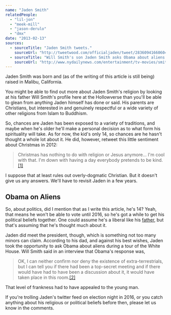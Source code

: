```yaml
---
name: "Jaden Smith"
relatedPeople:
  - "lil-jon"
  - "meek-mill"
  - "jason-derulo"
  - "dmx"
date: "2013-02-13"
sources:
  - sourceTitle: "Jaden Smith tweets."
    sourceUrl: "http://tweetwood.com/officialjaden/tweet/283609416606048256"
  - sourceTitle: "Will Smith's son Jaden Smith asks Obama about aliens — and president was ready."
    sourceUrl: "http://www.nydailynews.com/entertainment/tv-movies/smith-son-jaden-smith-asks-obama-aliens-president-ready-article-1.1080216"
---
```


Jaden Smith was born and (as of the writing of this article is still being) raised in Malibu, California.

You might be able to find out more about Jaden Smith's religion by looking at his father Will Smith's profile here at the Hollowverse than you'll be able to glean from anything Jaden himself has done or said. His parents are Christians, but interested in and genuinely respectful or a wide variety of other religions from Islam to Buddhism.

So, chances are Jaden has been exposed to a variety of traditions, and maybe when he's older he'll make a personal decision as to what form his spirituality will take. As for now, the kid's only 14, so chances are he hasn't thought a whole lot about it. He did, however, retweet this little sentiment about Christmas in 2012:

>Christmas has nothing to do with religion or Jesus anymore… I'm cool with that. I'm down with having a day everybody pretends to be kind.<a class="source-citation" href="http://tweetwood.com/officialjaden/tweet/283609416606048256" title="Jaden Smith tweets.">[1]</a>

I suppose that at least rules out overly-dogmatic Christian. But it doesn't give us any answers. We'll have to revisit Jaden in a few years.


## Obama on Aliens

So, about politics, did I mention that as I write this article, he's 14? Yeah, that means he won't be able to vote until 2016, so he's got a while to get his political beliefs together. One could assume he's a liberal like his [father](http://hollowverse.com/will-smith/), but that's assuming that he's thought much about it.

Jaden did meet the president, though, which is something not too many minors can claim. According to his dad, and against his best wishes, Jaden took the opportunity to ask Obama about aliens during a tour of the White House. Will Smith said in an interview that Obama's response was,

>OK, I can neither confirm nor deny the existence of extra-terrestrials, but I can tell you if there had been a top-secret meeting and if there would have had to have been a discussion about it, it would have taken place in this room.<a class="source-citation" href="http://www.nydailynews.com/entertainment/tv-movies/smith-son-jaden-smith-asks-obama-aliens-president-ready-article-1.1080216" title="Will Smith&apos;s son Jaden Smith asks Obama about aliens — and president was ready.">[2]</a>

That level of frankness had to have appealed to the young man.

If you're trolling Jaden's twitter feed on election night in 2016, or you catch anything about his religious or political beliefs before then, please let us know in the comments.